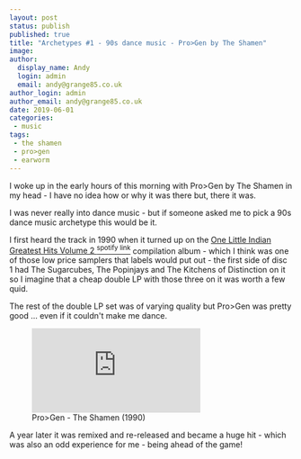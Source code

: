```yaml
---
layout: post
status: publish
published: true
title: "Archetypes #1 - 90s dance music - Pro>Gen by The Shamen"
image: 
author:
  display_name: Andy
  login: admin
  email: andy@grange85.co.uk
author_login: admin
author_email: andy@grange85.co.uk
date: 2019-06-01
categories:
 - music
tags:
 - the shamen
 - pro>gen
 - earworm
---
```

I woke up in the early hours of this morning with Pro>Gen by The Shamen in my head - I have no idea how or why it was there but, there it was.

I was never really into dance music - but if someone asked me to pick a 90s dance music archetype this would be it.

I first heard the track in 1990 when it turned up on the <a href="https://open.spotify.com/album/61NvmrfRYajdt2d4THjdsu?si=IM6xKZDpR8SNZxw3z1YjhQ">One Little Indian Greatest Hits Volume 2 <sup>spotify link</sup></a> compilation album - which I think was one of those low price samplers that labels would put out - the first side of disc 1 had The Sugarcubes, The Popinjays  and The Kitchens of Distinction on it so I imagine that a cheap double LP with those three on it was worth a few quid.

The rest of the double LP set was of varying quality but Pro>Gen was pretty good ... even if it couldn't make me dance.

<figure class="caption aligncenter"><iframe src="https://www.youtube.com/embed/ZvwcgFoJvqg" frameborder="0" allowfullscreen></iframe><figcaption class="caption-text">Pro>Gen - The Shamen (1990)</figcaption></figure>

A year later it was remixed and re-released and became a huge hit - which was also an odd experience for me - being ahead of the game!
